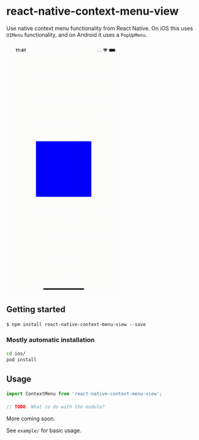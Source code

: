 # react-native-context-menu-view

Use native context menu functionality from React Native. On iOS this uses `UIMenu` functionality, and on Android it uses a `PopUpMenu`.

<img src="./assets/context-menu-ios.gif" width="300">

## Getting started

`$ npm install react-native-context-menu-view --save`

### Mostly automatic installation

```bash
cd ios/
pod install 
```

## Usage
```javascript
import ContextMenu from 'react-native-context-menu-view';

// TODO: What to do with the module?
```

More coming soon. 

See `example/` for basic usage. 
